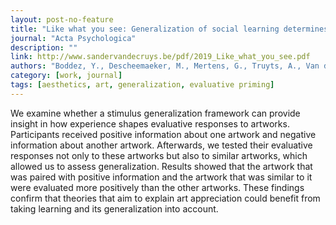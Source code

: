 ```yaml
---
layout: post-no-feature
title: "Like what you see: Generalization of social learning determines art appreciation"
journal: "Acta Psychologica"
description: ""
link: http://www.sandervandecruys.be/pdf/2019_Like_what_you_see.pdf
authors: "Boddez, Y., Descheemaeker, M., Mertens, G., Truyts, A., Van de Cruys, S."
category: [work, journal]
tags: [aesthetics, art, generalization, evaluative priming]
---
```


We examine whether a stimulus generalization framework can provide insight in how experience shapes evaluative responses to artworks. Participants received positive information about one artwork and negative information about another artwork. Afterwards, we tested their evaluative responses not only to these artworks but also to similar artworks, which allowed us to assess generalization. Results showed that the artwork that was paired with positive information and the artwork that was similar to it were evaluated more positively than the other artworks. These findings confirm that theories that aim to explain art appreciation could benefit from taking learning and its generalization into account.
